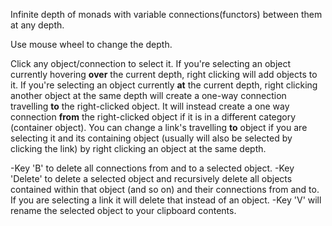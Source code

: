 Infinite depth of monads with variable connections(functors) between them at any depth.

Use mouse wheel to change the depth.

Click any object/connection to select it.
If you're selecting an object currently hovering **over** the current depth, right clicking will add objects to it.
If you're selecting an object currently **at** the current depth, right clicking another object at the same depth will create a one-way connection travelling **to** the right-clicked object.
It will instead create a one way connection **from** the right-clicked object if it is in a different category (container object).
You can change a link's travelling **to** object if you are selecting it and its containing object (usually will also be selected by clicking the link) by right clicking an object at the same depth.

-Key 'B' to delete all connections from and to a selected object. 
-Key 'Delete' to delete a selected object and recursively delete all objects contained within that object (and so on) and their connections from and to.
If you are selecting a link it will delete that instead of an object.
-Key 'V' will rename the selected object to your clipboard contents. 
